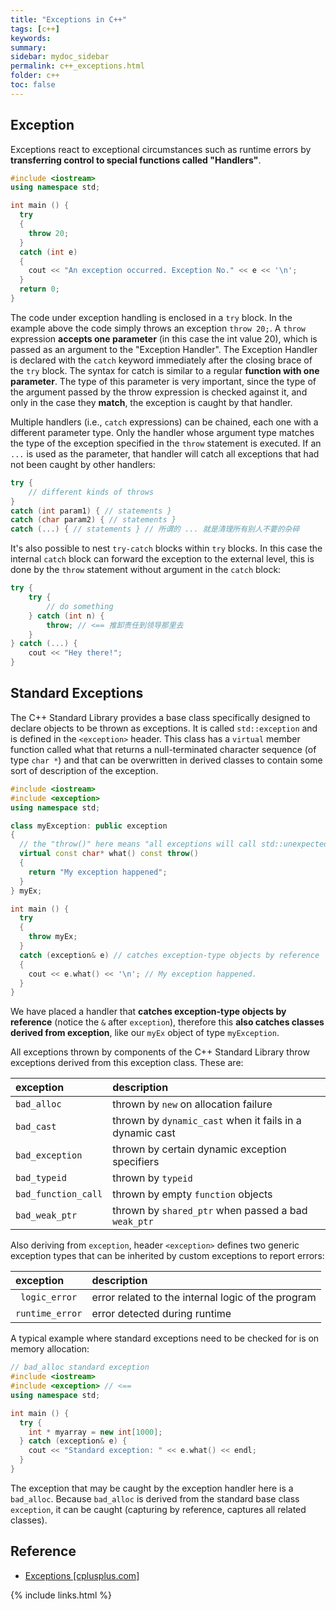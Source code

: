 ```yaml
---
title: "Exceptions in C++"
tags: [c++]
keywords:
summary:
sidebar: mydoc_sidebar
permalink: c++_exceptions.html
folder: c++
toc: false
---
```


## Exception

Exceptions react to exceptional circumstances such as runtime errors by **transferring control to special functions called "Handlers"**.

```c++
#include <iostream>
using namespace std;

int main () {
  try
  {
    throw 20;
  }
  catch (int e)
  {
    cout << "An exception occurred. Exception No." << e << '\n';
  }
  return 0;
}
```
The code under exception handling is enclosed in a `try` block. In the example above the code simply throws an exception `throw 20;`. A `throw` expression **accepts one parameter** (in this case the int value 20), which is passed as an argument to the "Exception Handler". The Exception Handler is declared with the `catch` keyword immediately after the closing brace of the `try` block. The syntax for catch is similar to a regular **function with one parameter**. The type of this parameter is very important, since the type of the argument passed by the throw expression is checked against it, and only in the case they **match**, the exception is caught by that handler.

Multiple handlers (i.e., `catch` expressions) can be chained, each one with a different parameter type. Only the handler whose argument type matches the type of the exception specified in the `throw` statement is executed. If an `...` is used as the parameter, that handler will catch all exceptions that had not been caught by other handlers:
```c++
try {
    // different kinds of throws
}
catch (int param1) { // statements }
catch (char param2) { // statements }
catch (...) { // statements } // 所谓的 ... 就是清理所有别人不要的杂碎
```

It's also possible to nest `try-catch` blocks within `try` blocks. In this case the internal `catch` block can forward the exception to the external level, this is done by the `throw` statement without argument in the `catch` block:
```c++
try {
    try {
        // do something
    } catch (int n) {
        throw; // <== 推卸责任到领导那里去
    }
} catch (...) {
    cout << "Hey there!";
}
```

## Standard Exceptions

The C++ Standard Library provides a base class specifically designed to declare objects to be thrown as exceptions. It is called `std::exception` and is defined in the `<exception>` header. This class has a `virtual` member function called what that returns a null-terminated character sequence (of type `char *`) and that can be overwritten in derived classes to contain some sort of description of the exception.

```c++
#include <iostream>
#include <exception>
using namespace std;

class myException: public exception
{
  // the "throw()" here means "all exceptions will call std::unexpected"
  virtual const char* what() const throw()
  {
    return "My exception happened";
  }
} myEx;

int main () {
  try
  {
    throw myEx;
  }
  catch (exception& e) // catches exception-type objects by reference
  {
    cout << e.what() << '\n'; // My exception happened.
  }
}
```

We have placed a handler that **catches exception-type objects by reference** (notice the `&` after `exception`), therefore this **also catches classes derived from exception**, like our `myEx` object of type `myException`.

All exceptions thrown by components of the C++ Standard Library throw exceptions derived from this exception class. These are:

| exception | description |
|:----------|:------------|
| `bad_alloc` | thrown by `new` on allocation failure
| `bad_cast` | thrown by `dynamic_cast` when it fails in a dynamic cast
| `bad_exception` | thrown by certain dynamic exception specifiers
| `bad_typeid` | thrown by `typeid`
| `bad_function_call` | thrown by empty `function` objects
| `bad_weak_ptr` | thrown by `shared_ptr` when passed a bad `weak_ptr`

Also deriving from `exception`, header `<exception>` defines two generic exception types that can be inherited by custom exceptions to report errors:

| exception | description |
|:----------|:------------|
| ` logic_error` | error related to the internal logic of the program
| `runtime_error` | error detected during runtime

A typical example where standard exceptions need to be checked for is on memory allocation:

```c++
// bad_alloc standard exception
#include <iostream>
#include <exception> // <==
using namespace std;

int main () {
  try {
    int * myarray = new int[1000];
  } catch (exception& e) {
    cout << "Standard exception: " << e.what() << endl;
  }
}
```

The exception that may be caught by the exception handler here is a `bad_alloc`. Because `bad_alloc` is derived from the standard base class `exception`, it can be caught (capturing by reference, captures all related classes).




## Reference

* [Exceptions [cplusplus.com]](http://www.cplusplus.com/doc/tutorial/exceptions/)

{% include links.html %}